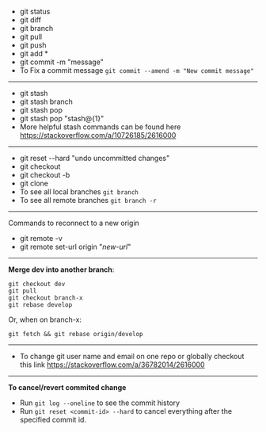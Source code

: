 - git status
- git diff
- git branch
- git pull
- git push
- git add *
- git commit -m "message"
- To Fix a commit message ```git commit --amend -m "New commit message"``` 
-----------------------
- git stash 
- git stash branch <branchName>
- git stash pop
- git stash pop "stash@{1}"
- More helpful stash commands can be found here https://stackoverflow.com/a/10726185/2616000
--------------------------------
- git reset --hard "undo uncommitted changes"
- git checkout 
- git checkout -b 
- git clone
- To see all local branches  ```git branch```
- To see all remote branches ```git branch -r```
--------------

Commands to reconnect to a new origin

- git remote -v
- git remote set-url origin "*new-url*"

---------------------
**Merge dev into another branch**:
```  
git checkout dev 
git pull 
git checkout branch-x
git rebase develop
```  
Or, when on branch-x:

```git fetch && git rebase origin/develop```

-------------------------------------
- To change git user name and email on one repo or globally checkout this link https://stackoverflow.com/a/36782014/2616000
-------------------------------------
**To cancel/revert commited change**
- Run ```git log --oneline``` to see the commit history
- Run ```git reset <commit-id> --hard``` to cancel everything after the specified commit id. 
